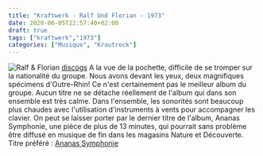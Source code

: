 ```yaml
---
title: "Kraftwerk - Ralf Und Florian - 1973"
date: 2020-06-05T22:57:40+02:00
draft: true
tags: ["kraftwerk","1973"]
categories: ["Musique", "Krautrock"]
---
```

![Ralf & Florian](https://img.discogs.com/KzUtz6vDEtZr1qu0pWmQIrClVnY=/fit-in/600x600/filters:strip_icc():format(jpeg):mode_rgb():quality(90)/discogs-images/R-125205-1438032490-8602.jpeg.jpg)
[discogs](https://www.discogs.com/Kraftwerk-Ralf-Florian/master/30519)
A la vue de la pochette, difficile de se tromper sur la nationalité du groupe. Nous avons devant les yeux, deux magnifiques spécimens d'Outre-Rhin! Ce n'est certainement pas le meilleur album du groupe. Aucun titre ne se détache réellement de l'album qui dans son ensemble est très calme. Dans l'ensemble, les sonorités sont beaucoup plus chaudes avec l'utilisation d'instruments à vents pour accompagner les clavier. On peut se laisser porter par le dernier titre de l'album, Ananas Symphonie, une pièce de plus de 13 minutes, qui pourrait sans problème être diffusé en musique de fin dans les magasins Nature et Découverte.
Titre préféré : [Ananas Symphonie](https://www.youtube.com/watch?v=LQ9-KDIdFn4)
